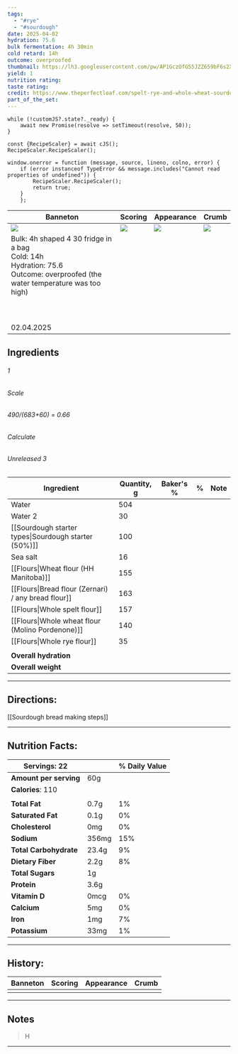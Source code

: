 ```yaml
---
tags:
  - "#rye"
  - "#sourdough"
date: 2025-04-02
hydration: 75.6
bulk fermentation: 4h 30min
cold retard: 14h
outcome: overproofed
thumbnail: https://lh3.googleusercontent.com/pw/AP1GczOfGS5JZZ659bF6s2Xs4SeLQIk1qkGG8j4YB9Pd4W6srLzNrKw78HYWXVb02--0MJBzgZ_baNqwI8hoErrxMOPaKz0176KEW-pGqKQhNwU3I46s2c6Zc776cXgmucz4EErfdr9anYdXvTCiiFmkA94s=w1204-h903-s-no-gm?authuser=0
yield: 1
nutrition rating: 
taste rating: 
credit: https://www.theperfectloaf.com/spelt-rye-and-whole-wheat-sourdough-bread/
part_of_the_set:
---
```

```dataviewjs
while (!customJS?.state?._ready) { 
	await new Promise(resolve => setTimeout(resolve, 50)); 
} 

const {RecipeScaler} = await cJS();
RecipeScaler.RecipeScaler();

window.onerror = function (message, source, lineno, colno, error) {
	if (error instanceof TypeError && message.includes("Cannot read properties of undefined")) {
		RecipeScaler.RecipeScaler();
		return true;
	}
    };
```

| Banneton                                                                                                                                                                                                                             | Scoring                                                                                                                                                                                                                             | Appearance                                                                                                                                                                                                                           | Crumb                                                                                                                                                                                                                                |
| ------------------------------------------------------------------------------------------------------------------------------------------------------------------------------------------------------------------------------------ | ----------------------------------------------------------------------------------------------------------------------------------------------------------------------------------------------------------------------------------- | ------------------------------------------------------------------------------------------------------------------------------------------------------------------------------------------------------------------------------------ | ------------------------------------------------------------------------------------------------------------------------------------------------------------------------------------------------------------------------------------ |
| ![](https://lh3.googleusercontent.com/pw/AP1GczMxbBBc4Dsnsi4Q6DW4P1UELFQeylG4nGimobbYcsiZ1ilyTZPZlulXT2Dwkn-fPF-j66Q6AJ4A5EBtplnuXz1DZqXYEJmbv9ct3bqjN6yeZbWhWeaPIT-Q2pvZrGkkdTc_VtKersPTXU4BwWdFxvZj=w1204-h903-s-no-gm?authuser=0) | ![](https://lh3.googleusercontent.com/pw/AP1GczOQAxlVoo8z_zTmsvJaXC9E9INpMge07GQRXOEC6B2Z8_BJ5IxJA4oPs1H05HkqGT5STOjFaA3SxmunDanzyCDlqUO3wYQPGMCmDz7c7eb8lUwbOWJH01T3aHgvaxA5txQ1pQ2Q_a7vCYRUeSpzHc_g=w677-h903-s-no-gm?authuser=0) | ![](https://lh3.googleusercontent.com/pw/AP1GczOfGS5JZZ659bF6s2Xs4SeLQIk1qkGG8j4YB9Pd4W6srLzNrKw78HYWXVb02--0MJBzgZ_baNqwI8hoErrxMOPaKz0176KEW-pGqKQhNwU3I46s2c6Zc776cXgmucz4EErfdr9anYdXvTCiiFmkA94s=w1204-h903-s-no-gm?authuser=0) | ![](https://lh3.googleusercontent.com/pw/AP1GczOIGfOu3MdeaIYDpSt8R8I52Wmc91FfRlPykTz-3eoU1uLEfH_0zI-3kq8j2KWLpyj1r860dW5v6LzLnK7NTqrcZoICfCL_4ikyObkH5TPvbHQPTILev9lYVTyFgpv-9yAgeW2LNtxiad1x6tkwFQwL=w1204-h903-s-no-gm?authuser=0) |
| Bulk: 4h shaped 4 30 fridge in a bag <br>Cold: 14h<br>Hydration: 75.6<br>Outcome: overproofed (the water temperature was too high)<br><br><br><br>02.04.2025                                                                         |                                                                                                                                                                                                                                     |                                                                                                                                                                                                                                      |                                                                                                                                                                                                                                      |


## Ingredients

###### 1
###### Scale
###### 490/(683+60) = 0.66
###### Calculate
###### Unreleased 3

| Ingredient                                           | Quantity, g | Baker's % | %   | Note |
| ---------------------------------------------------- | ----------- | --------- | --- | ---- |
| Water                                                | 504         |           |     |      |
| Water 2                                              | 30          |           |     |      |
| [[Sourdough starter types\|Sourdough starter (50%)]] | 100         |           |     |      |
| Sea salt                                             | 16          |           |     |      |
| [[Flours\|Wheat flour (HH Manitoba)]]                | 155         |           |     |      |
| [[Flours\|Bread flour (Zernari) / any bread flour]]  | 163         |           |     |      |
| [[Flours\|Whole spelt flour]]                        | 157         |           |     |      |
| [[Flours\|Whole wheat flour (Molino Pordenone)]]     | 140         |           |     |      |
| [[Flours\|Whole rye flour]]                          | 35          |           |     |      |
|                                                      |             |           |     |      |
| **Overall hydration**                                |             |           |     |      |
| **Overall weight**                                   |             |           |     |      |





---
## Directions:

[[Sourdough bread making steps]]

---
## Nutrition Facts:

| **Servings:** 22       |       | % Daily Value |
| ---------------------- | ----- | ------------- |
| **Amount per serving** | 60g   |               |
| **Calories**: 110      |       |               |
|                        |       |               |
| **Total Fat**          | 0.7g  | 1%            |
| **Saturated Fat**      | 0.1g  | 0%            |
| **Cholesterol**        | 0mg   | 0%            |
| **Sodium**             | 356mg | 15%           |
| **Total Carbohydrate** | 23.4g | 9%            |
| **Dietary Fiber**      | 2.2g  | 8%            |
| **Total Sugars**       | 1g    |               |
| **Protein**            | 3.6g  |               |
| **Vitamin D**          | 0mcg  | 0%            |
| **Calcium**            | 5mg   | 0%            |
| **Iron**               | 1mg   | 7%            |
| **Potassium**          | 33mg  | 1%            |

---
## History:

| Banneton | Scoring | Appearance | Crumb |
| -------- | ------- | ---------- | ----- |
|          |         |            |       |


---
## Notes

> H

---




